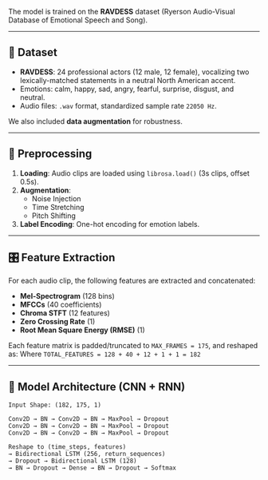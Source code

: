 
The model is trained on the **RAVDESS** dataset (Ryerson Audio-Visual Database of Emotional Speech and Song).

---

## 🎤 Dataset

- **RAVDESS**: 24 professional actors (12 male, 12 female), vocalizing two lexically-matched statements in a neutral North American accent.
- Emotions: calm, happy, sad, angry, fearful, surprise, disgust, and neutral.
- Audio files: `.wav` format, standardized sample rate `22050 Hz`.

We also included **data augmentation** for robustness.

---

## 🧪 Preprocessing

1. **Loading**: Audio clips are loaded using `librosa.load()` (3s clips, offset 0.5s).
2. **Augmentation**:
   - Noise Injection
   - Time Stretching
   - Pitch Shifting
3. **Label Encoding**: One-hot encoding for emotion labels.

---

## 🎛 Feature Extraction

For each audio clip, the following features are extracted and concatenated:
- **Mel-Spectrogram** (128 bins)
- **MFCCs** (40 coefficients)
- **Chroma STFT** (12 features)
- **Zero Crossing Rate** (1)
- **Root Mean Square Energy (RMSE)** (1)

Each feature matrix is padded/truncated to `MAX_FRAMES = 175`, and reshaped as:
Where `TOTAL_FEATURES = 128 + 40 + 12 + 1 + 1 = 182`

---

## 🧠 Model Architecture (CNN + RNN)

```text
Input Shape: (182, 175, 1)

Conv2D → BN → Conv2D → BN → MaxPool → Dropout
Conv2D → BN → Conv2D → BN → MaxPool → Dropout
Conv2D → BN → Conv2D → BN → MaxPool → Dropout

Reshape to (time_steps, features)
→ Bidirectional LSTM (256, return_sequences)
→ Dropout → Bidirectional LSTM (128)
→ BN → Dropout → Dense → BN → Dropout → Softmax

